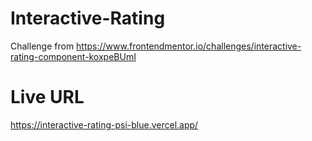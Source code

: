 # Interactive-Rating
Challenge from https://www.frontendmentor.io/challenges/interactive-rating-component-koxpeBUmI

# Live URL 
https://interactive-rating-psi-blue.vercel.app/
